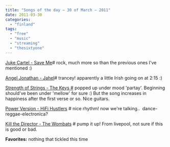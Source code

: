 ```yaml
---
title: "Songs of the day – 30 of March – 2011"
date: 2011-03-30
categories: 
  - "finland"
tags: 
  - "free"
  - "music"
  - "streaming"
  - "thesixtyone"
---
```


[Juke Cartel - Save Me](http://www.thesixtyone.com/s/a5WokfWSZ5f/ "on t61.com")\# rock, much more so than the previous ones I've mentioned :)

[Angel Jonathan - Jahel](http://www.thesixtyone.com/s/WDs5v7vStRj/ "on t61")\# trancey! apparently a little Irish going on at 2:15 :)

[Strength of Strings - The Keys #](http://www.thesixtyone.com/s/Xq0NCHT4Nqk/ "on t61") popped up under mood 'partay'. Beginning should've been under 'mellow' for sure :) But the song increases in happiness after the first verse or so. Nice guitars.

[Power Version - HiFi Hustlers](http://www.thesixtyone.com/s/901Hl4lYHk3/ "on t61") # nice rhythm! now we're talking..  dance-reggae-electronica?

[Kill the Director - The Wombats](http://www.thesixtyone.com/s/6IaHCp9PJB2/ "on t61") # pump it up! From livepool, not sure if this is good or bad.

**Favorites:** nothing that tickled this time
